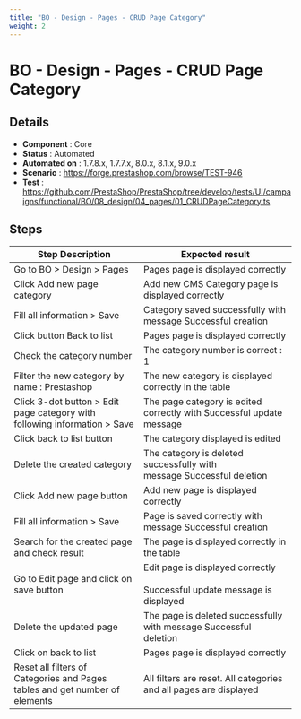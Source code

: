 ```yaml
---
title: "BO - Design - Pages - CRUD Page Category"
weight: 2
---
```


# BO - Design - Pages - CRUD Page Category
## Details
* **Component** : Core
* **Status** : Automated
* **Automated on** : 1.7.8.x, 1.7.7.x, 8.0.x, 8.1.x, 9.0.x
* **Scenario** : https://forge.prestashop.com/browse/TEST-946
* **Test** : https://github.com/PrestaShop/PrestaShop/tree/develop/tests/UI/campaigns/functional/BO/08_design/04_pages/01_CRUDPageCategory.ts

## Steps
| Step Description | Expected result |
| ----- | ----- |
| Go to BO > Design > Pages | Pages page is displayed correctly |
| Click Add new page category | Add new CMS Category page is displayed correctly |
| Fill all information > Save | Category saved successfully with message Successful creation |
| Click button Back to list | Pages page is displayed correctly |
| Check the category number | The category number is correct : 1 |
| Filter the new category by name : Prestashop | The new category is displayed correctly in the table |
| Click 3-dot button > Edit page category with following information > Save | The page category is edited correctly with Successful update message |
| Click back to list button | The category displayed is edited |
| Delete the created category | The category is deleted successfully with message Successful deletion |
| Click Add new page button | Add new page is displayed correctly |
| Fill all information > Save | Page is saved correctly with message Successful creation |
| Search for the created page and check result | The page is displayed correctly in the table |
| Go to Edit page and click on save button | Edit page is displayed correctly<br><br>Successful update message is displayed |
| Delete the updated page | The page is deleted successfully with message Successful deletion |
| Click on back to list | Pages page is displayed correctly |
| Reset all filters of Categories and Pages tables and get number of elements | All filters are reset. All categories and all pages are displayed |